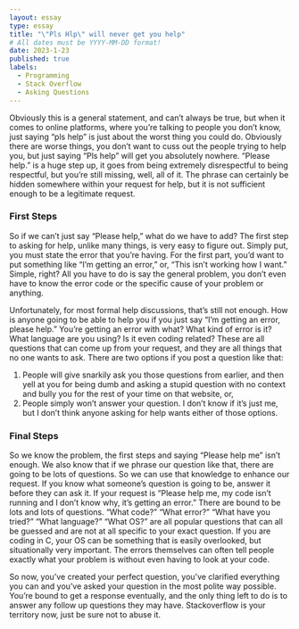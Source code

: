 ```yaml
---
layout: essay
type: essay
title: "\"Pls Hlp\" will never get you help"
# All dates must be YYYY-MM-DD format!
date: 2023-1-23
published: true
labels:
  - Programming
  - Stack Overflow
  - Asking Questions
---
```


Obviously this is a general statement, and can’t always be true, but when it comes to online platforms, where you’re talking to people you don’t know, 
just saying “pls help” is just about the worst thing you could do. Obviously there are worse things, you don’t want to cuss out the people trying to help you,
but just saying “Pls help” will get you absolutely nowhere. “Please help.” is a huge step up, it goes from being extremely disrespectful to being respectful, 
but you’re still missing, well, all of it. The phrase can certainly be hidden somewhere within your request for help, but it is not sufficient enough to be a 
legitimate request.

### First Steps

So if we can’t just say “Please help,” what do we have to add? The first step to asking for help, unlike many things, is very easy to figure out. 
Simply put, you must state the error that you’re having. For the first part, you’d want to put something like “I’m getting an error,” or, “This isn’t working how I want.”
Simple, right? All you have to do is say the general problem, you don’t even have to know the error code or the specific cause of your problem or anything. 

Unfortunately, for most formal help discussions, that’s still not enough. How is anyone going to be able to help you if you just say “I’m getting an error, please help.” 
You’re getting an error with what?  What kind of error is it? What language are you using? Is it even coding related? These are all questions that can come up from your 
request, and they are all things that no one wants to ask. There are two options if you post a question like that: 
1. People will give snarkily ask you those questions from earlier, and then yell at you for being dumb and asking a stupid question with no context and bully you 
for the rest of your time on that website, or, 
2. People simply won’t answer your question.
I don’t know if it’s just me, but I don’t think anyone asking for help wants either of those options. 

### Final Steps

So we know the problem, the first steps and saying “Please help me” isn’t enough. We also know that if we phrase our question like that,
there are going to be lots of questions. So we can use that knowledge to enhance our request. If you know what someone’s question is going to be, 
answer it before they can ask it. If your request is “Please help me, my code isn’t running and I don’t know why, it’s getting an error.” There are bound to be lots 
and lots of questions. “What code?” “What error?” “What have you tried?” “What language?” “What OS?” are all popular questions that can all be guessed and are not at all
specific to your exact question. If you are coding in C, your OS can be something that is easily overlooked, but situationally very important. The errors themselves can 
often tell people exactly what your problem is without even having to look at your code.

So now, you’ve created your perfect question, you’ve clarified everything you can and you’ve asked your question in the most polite way possible. 
You’re bound to get a response eventually, and the only thing left to do is to answer any follow up questions they may have. Stackoverflow is your territory now, 
just be sure not to abuse it. 
	

